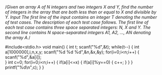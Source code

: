 /*Given an array A of N integers and two integers X and Y, find the number of integers in the array that are both less than or equal to X and divisible by Y.
Input
The first line of the input contains an integer T denoting the number of test cases. The description of each test case follows.
The first line of each test case contains three space separated integers: N, X and Y.
The second line contains N space-separated integers A1, A2, ..., AN denoting the array A.*/

#include<stdio.h>
void main()
{
    int t;
    scanf("%d",&t);
    while(t--)
    {
        int a[1000000],i,n,x,y;
        scanf("%d %d %d",&n,&x,&y);
        for(i=0;i<n;i++)
        {
            scanf("%d",&a[i]);    
        }
        int c=0;
        for(i=0;i<n;i++)
        {
            if(a[i]<=x)
            {
                if(a[i]%y==0)
                {
                    c++;
                }
            }
        }
        printf("%d\n",c);
    }
}
